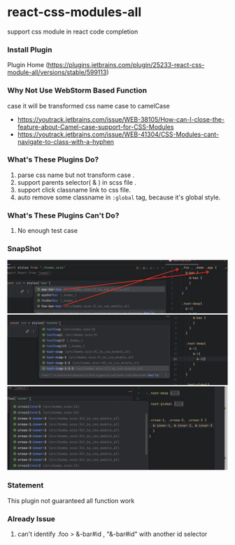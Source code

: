# react-css-modules-all

support css module in react code completion

### Install Plugin

Plugin Home (https://plugins.jetbrains.com/plugin/25233-react-css-module-all/versions/stable/599113)

### Why Not Use WebStorm Based Function

case it will be transformed css name case to camelCase

- https://youtrack.jetbrains.com/issue/WEB-38105/How-can-I-close-the-feature-about-Camel-case-support-for-CSS-Modules
- https://youtrack.jetbrains.com/issue/WEB-41304/CSS-Modules-cant-navigate-to-class-with-a-hyphen


### What's These Plugins Do? 

1. parse css name but not transform case .
2. support parents selector( & ) in scss file .
3. support click classname link to css file.
4. auto remove some classname in `:global` tag, because it's global style.

### What's These Plugins Can't Do?

1. No enough test case


### SnapShot

![1.jpg](src%2Fmain%2Fresources%2Fpic%2F1.jpg)
![2.jpg](src%2Fmain%2Fresources%2Fpic%2F2.jpg)
![3.jpg](src%2Fmain%2Fresources%2Fpic%2F3.jpg)


### Statement

This plugin not guaranteed all function work

### Already Issue

1. can't identify .foo > &-bar#id , "&-bar#id" with another id selector
